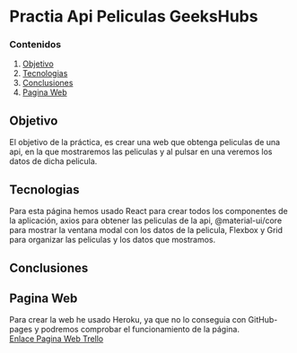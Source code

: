 # Practia Api Peliculas GeeksHubs

### Contenidos

1. [Objetivo](#id1)  
2. [Tecnologias](#id2)  
3. [Conclusiones](#id3)  
4. [Pagina Web](#id4)  


## Objetivo <a name="id1"></a>
El objetivo de la práctica, es crear una web que obtenga peliculas de una api, en la que mostraremos las peliculas y al pulsar en una veremos los datos de dicha pelicula.  

## Tecnologias <a name="id2"></a>
Para esta página hemos usado React para crear todos los componentes de la aplicación, axios para obtener las peliculas de la api, @material-ui/core para mostrar la ventana modal con los datos de la pelicula, Flexbox y Grid para organizar las peliculas y los datos que mostramos.  

## Conclusiones <a name="id3"></a>

## Pagina Web<a name="id4"></a>
Para crear la web he usado Heroku, ya que no lo conseguia con GitHub-pages y podremos comprobar el funcionamiento de la página.  
[Enlace Pagina Web Trello](https://reto-peliculas.herokuapp.com/)

